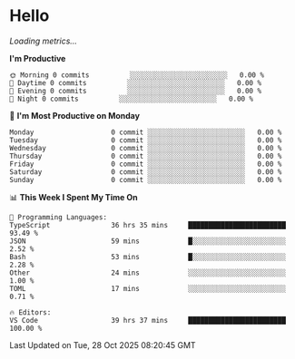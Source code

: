 # Hello

<!-- METRICS:START -->
<p><em>Loading metrics…</em></p>
<!-- METRICS:END -->

<!--START_SECTION:waka-->
**I'm Productive**

```text
🌞 Morning 0 commits          ░░░░░░░░░░░░░░░░░░░░░░░░   0.00 % 
🌆 Daytime 0 commits          ░░░░░░░░░░░░░░░░░░░░░░░░   0.00 % 
🌃 Evening 0 commits          ░░░░░░░░░░░░░░░░░░░░░░░░   0.00 % 
🌙 Night 0 commits          ░░░░░░░░░░░░░░░░░░░░░░░░   0.00 % 
```
📅 **I'm Most Productive on Monday**

```text
Monday                   0 commit ░░░░░░░░░░░░░░░░░░░░░░░░   0.00 % 
Tuesday                  0 commit ░░░░░░░░░░░░░░░░░░░░░░░░   0.00 % 
Wednesday                0 commit ░░░░░░░░░░░░░░░░░░░░░░░░   0.00 % 
Thursday                 0 commit ░░░░░░░░░░░░░░░░░░░░░░░░   0.00 % 
Friday                   0 commit ░░░░░░░░░░░░░░░░░░░░░░░░   0.00 % 
Saturday                 0 commit ░░░░░░░░░░░░░░░░░░░░░░░░   0.00 % 
Sunday                   0 commit ░░░░░░░░░░░░░░░░░░░░░░░░   0.00 % 
```

📊 **This Week I Spent My Time On**

```text
💬 Programming Languages: 
TypeScript               36 hrs 35 mins     ████████████████████████   93.49 % 
JSON                     59 mins            █░░░░░░░░░░░░░░░░░░░░░░░   2.52 % 
Bash                     53 mins            █░░░░░░░░░░░░░░░░░░░░░░░   2.28 % 
Other                    24 mins            ░░░░░░░░░░░░░░░░░░░░░░░░   1.00 % 
TOML                     17 mins            ░░░░░░░░░░░░░░░░░░░░░░░░   0.71 % 

🔥 Editors: 
VS Code                  39 hrs 37 mins     ████████████████████████   100.00 % 
```

 Last Updated on Tue, 28 Oct 2025 08:20:45 GMT
<!--END_SECTION:waka-->
